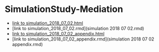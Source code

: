 # SimulationStudy-Mediation

* [link to simulation_2018_07_02.html](simulation_2018_07_02.html)
* [link to simulation_2018_07_02.rmd](simulation 2018 07 02.rmd)
* [link to simulation_2018_07_02_appendix.html](simulation_2018_07_02_appendix.html)
* [link to simulation_2018_07_02_appendix.rmd](simulation 2018 07 02 appendix.rmd)
